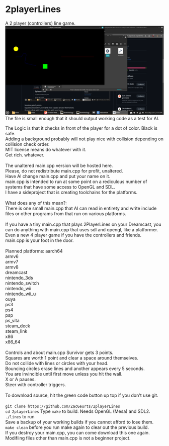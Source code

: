 <!--- This files is to be viewed at https://github.com/ZacGeurts/2PlayerLines --->
# 2playerLines
A 2 player (controllers) line game.<BR />
![Screenshot](Screenshot.png)<BR />
The file is small enough that it should output working code as a test for AI.
<BR />

The Logic is that it checks in front of the player for a dot of color. Black is safe.<BR />
Adding a background probably will not play nice with collision depending on collision check order.
<BR />
MIT license means do whatever with it.<BR />
Get rich. whatever.<BR />
<BR />
The unaltered main.cpp version will be hosted here.<BR />
Please, do not redistribute main.cpp for profit, unaltered.<BR>
Have AI change main.cpp and put your name on it.<BR />
main.cpp is intended to run at some point on a rediculous number of systems that have some access to OpenGL and SDL.<BR />
I have a sideproject that is creating toolchains for the platforms.<BR />
<BR />
What does any of this mean?:<BR />
There is one small main.cpp that AI can read in entirety and write include files or other programs from that run on various platforms.<BR />
<BR />
If you have a tiny main.cpp that plays 2PlayerLines on your Dreamcast, you can do anything with main.cpp that uses sdl and opengl, like a platformer.<BR />
Even a new 4 player game if you have the controllers and friends.<BR />
main.cpp is your foot in the door.<BR />
<BR />
Planned platforms:
aarch64<BR />
armv6<BR />
armv7<BR />
armv8<BR />
dreamcast<BR />
nintendo_3ds<BR />
nintendo_switch<BR />
nintendo_wii<BR />
nintendo_wii_u<BR />
ouya<BR />
ps3<BR />
ps4<BR />
psp<BR />
ps_vita<BR />
steam_deck<BR />
steam_link<BR />
x86<BR />
x86_64<BR />
<BR />
Controls and about main.cpp
Survivor gets 3 points.<BR />
Squares are worth 1 point and clear a space around themselves.<BR />
Do not collide with lines or circles with your head.<BR />
Bouncing circles erase lines and another appears every 5 seconds.<BR />
You are invincible until first move unless you hit the wall.<BR />
X or A pauses.<BR />
Steer with controller triggers.<BR />
<BR />
To download source, hit the green code button up top if you don't use git.<BR />
<BR />
`git clone https://github.com/ZacGeurts/2playerLines`<BR />
`cd 2playerLines`
Type `make` to build. Needs OpenGL (Mesa) and SDL2.<BR />
`./lines` to run<BR />
Save a backup of your working builds if you cannot afford to lose them.<BR />
`make clean` before you run make again to clear out the previous build.<BR />
If you destroy your main.cpp, you can come download this one again.<BR />
Modifiing files other than main.cpp is not a beginner project.
